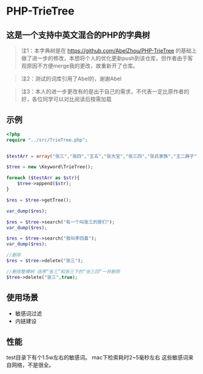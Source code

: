 # PHP-TrieTree
## 这是一个支持中英文混合的PHP的字典树

> 注1：本字典树是在 https://github.com/AbelZhou/PHP-TrieTree 的基础上做了进一步的修改，本想将个人的优化更新push到该仓库，但作者由于客观原因不方便merge我的更改，故重新开了仓库。

> 注2：测试的词库引用了Abel的，谢谢Abel

> 注3：本人的进一步更改有的是出于自己的需求，不代表一定比原作者的好，各位同学可以对比阅读后按需加载

## 示例
```php
<?php
require "../src/TrieTree.php";


$testArr = array("张三","张四","王五","张大宝","张三四","张氏家族","王二麻子");

$tree = new \Keyword\TrieTree();

foreach ($testArr as $str){
    $tree->append($str);
}

$res = $tree->getTree();

var_dump($res);

$res = $tree->search("有一个叫张三的哥们");
var_dump($res);

$res = $tree->search("我叫李四喜");
var_dump($res);

//删除
$res = $tree->delete("张三");

//删除整棵树 连带“张三”和张三下的“张三四”一并删除
$tree->delete("张三",true);
```

## 使用场景
- 敏感词过滤
- 内链建设

## 性能
test目录下有个1.5w左右的敏感词。
mac下检索耗时2~5毫秒左右
这些敏感词来自网络，不是很全。

